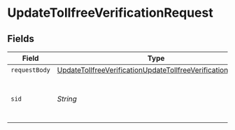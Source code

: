 # UpdateTollfreeVerificationRequest


## Fields

| Field                                                                                                                                                 | Type                                                                                                                                                  | Required                                                                                                                                              | Description                                                                                                                                           |
| ----------------------------------------------------------------------------------------------------------------------------------------------------- | ----------------------------------------------------------------------------------------------------------------------------------------------------- | ----------------------------------------------------------------------------------------------------------------------------------------------------- | ----------------------------------------------------------------------------------------------------------------------------------------------------- |
| `requestBody`                                                                                                                                         | [UpdateTollfreeVerificationUpdateTollfreeVerificationRequest](../../models/operations/UpdateTollfreeVerificationUpdateTollfreeVerificationRequest.md) | :heavy_minus_sign:                                                                                                                                    | N/A                                                                                                                                                   |
| `sid`                                                                                                                                                 | *String*                                                                                                                                              | :heavy_check_mark:                                                                                                                                    | The unique string to identify Tollfree Verification.                                                                                                  |